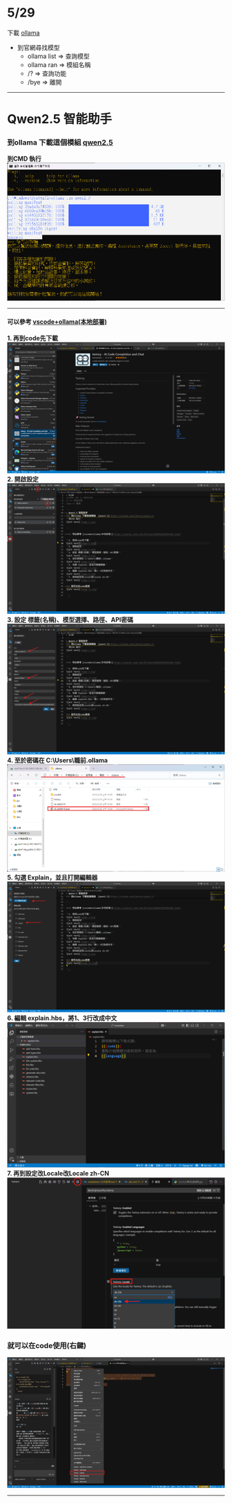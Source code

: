 # 5/29
下載 [ollama](https://ollama.com/)
- 到官網尋找模型
  - ollama list => 查詢模型
  - ollama ran => 模組名稱
  - /? => 查詢功能
  - /bye => 離開
---
# Qwen2.5 智能助手
### 到ollama 下載這個模組  [qwen2.5](https://ollama.com/library/qwen2.5)
**到CMD 執行**
![alt text](../images/image-1.png)

---
#### 可以參考 [vscode+ollama(本地部署)](https://yourmi.csdn.net/67c52a3c3b685529b703c0e7.html)

**1. 再到code先下載**
![alt text](../images/image-2.png)
**2. 開啟設定**
![alt text](../images/image-13.png)
**3. 設定 標籤(名稱)、模型選擇、路徑、API密碼**
![alt text](../images/image-14.png)
**4. 至於密碼在 C:\Users\職前\.ollama**
![alt text](../images/image-6.png)
**5. 勾選 Explain，並且打開編輯器**
![alt text](../images/image-12.png)
**6. 編輯 explain.hbs，將1、3行改成中文**
![alt text](../images/image-8.png)
**7. 再到設定改Locale改Locale zh-CN**
![alt text](../images/image-9.png)

### 就可以在code使用(右鍵)
![alt text](../images/image-11.png)

---